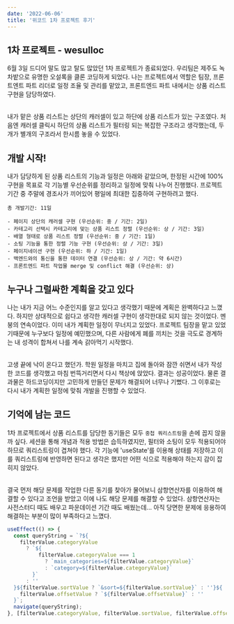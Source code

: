 ```yaml
---
date: '2022-06-06'
title: '위코드 1차 프로젝트 후기'
---
```


## 1차 프로젝트 - wesulloc

6월 3일 드디어 말도 많고 탈도 많았던 1차 프로젝트가 종료되었다. 우리팀은 제주도 녹차밭으로 유명한 오설록을 클론 코딩하게 되었다. 나는 프로젝트에서 역할은 팀장, 프론트엔트 파트 리더로 일정 조율 및 관리를 맡았고, 프론트엔드 파트 내에서는 상품 리스트 구현을 담당하였다.
</br>

</br>
내가 맡은 상품 리스트는 상단의 캐러셀이 있고 하단에 상품 리스트가 있는 구조였다.
처음엔 캐러셀 클릭시 하단의 상품 리스트가 필터링 되는 복잡한 구조라고 생각했는데,
두 개가 별개의 구조라서 한시름 놓을 수 있었다.

## 개발 시작!

내가 담당하게 된 상품 리스트의 기능과 일정은 아래와 같았으며,
한정된 시간에 100% 구현을 목표로 각 기능별 우선순위를 정리하고 일정에 맞춰 나누어 진행했다.
프로젝트 기간 중 주말에 경조사가 끼어있어 평일에 최대한 집중하여 구현하려고 했다.

```
총 개발기간: 11일

- 페이지 상단의 캐러셀 구현 (우선순위: 중 / 기간: 2일)
- 카테고리 선택시 카테고리에 맞는 상품 리스트 정렬 (우선순위: 상 / 기간: 3일)
- 배열 형태로 상품 리스트 정렬 (우선순위: 중 / 기간: 1일)
- 소팅 기능을 통한 정렬 기능 구현 (우선순위: 상 / 기간: 3일)
- 페이지네이션 구현 (우선순위: 하 / 기간: 1일)
- 백엔드와의 통신을 통한 데이터 연결 (우선순위: 상 / 기간: 약 6시간)
- 프론트엔드 파트 작업물 merge 및 conflict 해결 (우선순위: 상)
```

## 누구나 그럴싸한 계획을 갖고 있다

나는 내가 지금 어느 수준인지를 알고 있다고 생각했기 때문에 계획은 완벽하다고 느꼈다.
하지만 상대적으로 쉽다고 생각한 캐러셀 구현이 생각한대로 되지 않는 것이었다.
멘붕의 연속이었다. 이미 내가 계획한 일정이 무너지고 있었다.
프로젝트 팀장을 맡고 있었기때문에 누구보다 일정에 예민했으며,
다른 사람에게 폐를 끼치는 것을 극도로 경계하는 내 성격이 합쳐서 나를 계속 갉아먹기 시작했다.
</br>

</br>
고생 끝에 낙이 온다고 했던가.
학원 일정을 마치고 집에 돌아와 잠깐 쉬면서 내가 작성한 코드를 생각했고 마침 번뜩거리면서 다시 책상에 앉았다.
결과는 성공이었다. 물론 결과물은 하드코딩이지만 고민하게 만들던 문제가 해결되어 너무나 기뻤다.
그 이후로는 다시 내가 계획한 일정에 맞춰 개발을 진행할 수 있었다.

## 기억에 남는 코드

1차 프로젝트에서 상품 리스트를 담당한 동기들은 모두 `중첩 쿼리스트링`을 손에 꼽지 않을까 싶다.
세션을 통해 개념과 적용 방법은 습득하였지만, 필터와 소팅이 모두 적용되어야 하므로 쿼리스트링이 겹쳐야 했다.
각 기능에 'useState'를 이용해 상태를 저장하고 이를 쿼리스트링에 반영하면 된다고 생각은 했지만 어떤 식으로 적용해야 하는지 감이 잡히지 않았다.
</br>

</br>
결국 먼저 해당 문제를 작업한 다른 동기를 찾아가 물어보니 삼항연산자를 이용하여 해결할 수 있다고 조언을 받았고 이에 나도 해당 문제를 해결할 수 있었다. 삼항연산자는 사전스터디 때도 배우고 파운데이션 기간 때도 배웠는데... 아직 당면한 문제에 응용하여 해결하는 부분이 많이 부족하다고 느꼈다.

```javascript
useEffect(() => {
  const queryString = `?${
    filterValue.categoryValue
      ? `${
          filterValue.categoryValue === 1
            ? `main_categories=${filterValue.categoryValue}`
            : `category=${filterValue.categoryValue}`
        }`
      : ''
  }${filterValue.sortValue ? `&sort=${filterValue.sortValue}` : ''}${
    filterValue.offsetValue ? `${filterValue.offsetValue}` : ''
  }`;
  navigate(queryString);
}, [filterValue.categoryValue, filterValue.sortValue, filterValue.offsetValue]);
```
